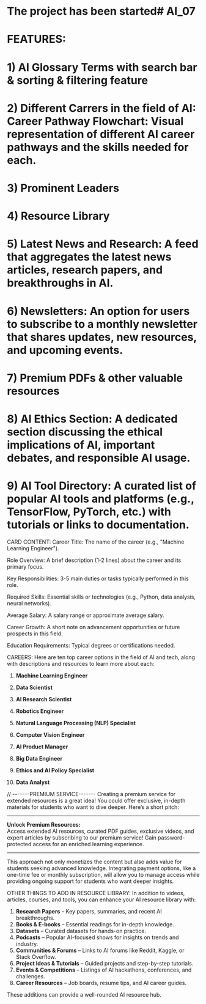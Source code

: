 # The project has been started# AI_07

# FEATURES:
# 1) AI Glossary Terms with search bar & sorting & filtering feature
# 2) Different Carrers in the field of AI: Career Pathway Flowchart: Visual representation of different AI career pathways and the skills needed for each.
# 3) Prominent Leaders
# 4) Resource Library
# 5) Latest News and Research: A feed that aggregates the latest news articles, research papers, and breakthroughs in AI.
# 6) Newsletters: An option for users to subscribe to a monthly newsletter that shares updates, new resources, and upcoming events.
# 7) Premium PDFs & other valuable resources
# 8) AI Ethics Section: A dedicated section discussing the ethical implications of AI, important debates, and responsible AI usage.
# 9) AI Tool Directory: A curated list of popular AI tools and platforms (e.g., TensorFlow, PyTorch, etc.) with tutorials or links to documentation.

CARD CONTENT:
Career Title: The name of the career (e.g., "Machine Learning Engineer").

Role Overview: A brief description (1-2 lines) about the career and its primary focus.

Key Responsibilities: 3-5 main duties or tasks typically performed in this role.

Required Skills: Essential skills or technologies (e.g., Python, data analysis, neural networks).

Average Salary: A salary range or approximate average salary.

Career Growth: A short note on advancement opportunities or future prospects in this field.

Education Requirements: Typical degrees or certifications needed.

CAREERS:
Here are ten top career options in the field of AI and tech, along with descriptions and resources to learn more about each:

1. **Machine Learning Engineer**

2. **Data Scientist**

3. **AI Research Scientist**

4. **Robotics Engineer**

5. **Natural Language Processing (NLP) Specialist**

6. **Computer Vision Engineer**

7. **AI Product Manager**

8. **Big Data Engineer**

9. **Ethics and AI Policy Specialist**

10. **Data Analyst**


// -------PREMIUM SERVICE-------
Creating a premium service for extended resources is a great idea! You could offer exclusive, in-depth materials for students who want to dive deeper. Here’s a short pitch:

---

**Unlock Premium Resources:**  
Access extended AI resources, curated PDF guides, exclusive videos, and expert articles by subscribing to our premium service! Gain password-protected access for an enriched learning experience.

---

This approach not only monetizes the content but also adds value for students seeking advanced knowledge. Integrating payment options, like a one-time fee or monthly subscription, will allow you to manage access while providing ongoing support for students who want deeper insights.

OTHER THINGS TO ADD IN RESOURCE LIBRARY:
In addition to videos, articles, courses, and tools, you can enhance your AI resource library with:

1. **Research Papers** – Key papers, summaries, and recent AI breakthroughs.
2. **Books & E-books** – Essential readings for in-depth knowledge.
3. **Datasets** – Curated datasets for hands-on practice.
4. **Podcasts** – Popular AI-focused shows for insights on trends and industry.
5. **Communities & Forums** – Links to AI forums like Reddit, Kaggle, or Stack Overflow.
6. **Project Ideas & Tutorials** – Guided projects and step-by-step tutorials.
7. **Events & Competitions** – Listings of AI hackathons, conferences, and challenges.
8. **Career Resources** – Job boards, resume tips, and AI career guides. 

These additions can provide a well-rounded AI resource hub.